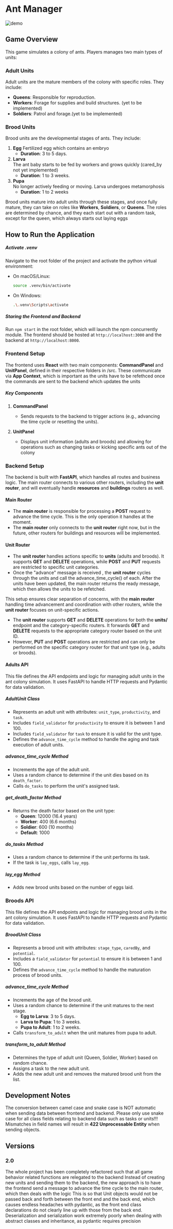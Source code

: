 # Ant Manager
![demo](./ant_manager_demo.gif)
## Game Overview
This game simulates a colony of ants. Players manages two main types of units:

### Adult Units
Adult units are the mature members of the colony with specific roles. They include:

- **Queens**: Responsible for reproduction.
- **Workers**: Forage for supplies and build structures. (yet to be implemented)
- **Soldiers**: Patrol and forage.(yet to be implemented)

### Brood Units
Brood units are the developmental stages of ants. They include:

1. **Egg**
   Fertilized egg which contains an embryo
   - **Duration**:  3 to 5 days.
2. **Larva**  
   The ant baby starts to be fed by workers and grows quickly (cared_by not yet implemented)
   - **Duration**: 1 to 3 weeks.
3. **Pupa**  
   No longer actively feeding or moving. Larva undergoes metamorphosis
   - **Duration**: 1 to 2 weeks

Brood units mature into adult units through these stages, and once fully mature, they can take on roles like **Workers**, **Soldiers**, or **Queens**. The roles are determined by chance, and they each start out with a random task, except for the queen, which always starts out laying eggs

## How to Run the Application
##### Activate .venv
Navigate to the root folder of the project and activate the python virtual environment:

   - On macOS/Linux:
     ```bash
     source .venv/bin/activate
     ```
   - On Windows:
     ```bash
     .\.venv\Scripts\activate
     ```

##### Staring the Frontend and Backend
Run ```npm start``` in the root folder, which will launch the npm concurrently module. The frontend should be hosted at ```http://localhost:3000``` and the backend at ```http://localhost:8000```.

### Frontend Setup

The frontend uses **React** with two main components: **CommandPanel** and **UnitPanel**, defined in their respective folders in /src. These communicate via **App Context**, which is important as the units have to be refethced once the commands are sent to the backend which updates the units

##### Key Components

1. **CommandPanel**  
   - Sends requests to the backend to trigger actions (e.g., advancing the time cycle or resetting the units).
   
2. **UnitPanel**  
   - Displays unit information (adults and broods) and allowing for operations such as changing tasks or kicking specific ants out of the colony

### Backend Setup

The backend is built with **FastAPI**, which handles all routes and business logic. The main router connects to various other routers, including the **unit router**, and will eventually handle **resources** and **buildings** routers as well.

#### Main Router

- The **main router** is responsible for processing a **POST** request to advance the time cycle. This is the only operation it handles at the moment.
- The **main router** only connects to the **unit router** right now, but in the future, other routers for buildings and resources will be implemented.

#### Unit Router

- The **unit router** handles actions specific to **units** (adults and broods). It supports **GET** and **DELETE** operations, while **POST** and **PUT** requests are restricted to specific unit categories.
- Once the "advance" message is received , the **unit router** cycles through the units and call the advance_time_cycle() of each. After the units have been updated, the main router returns the ready message, which then allows the units to be refetched.

This setup ensures clear separation of concerns, with the **main router** handling time advancement and coordination with other routers, while the **unit router** focuses on unit-specific actions.

- The **unit router** supports **GET** and **DELETE** operations for both the **units/** endpoint and the category-specific routers. It forwards **GET** and **DELETE** requests to the appropriate category router based on the unit ID.
- However, **PUT** and **POST** operations are restricted and can only be performed on the specific category router for that unit type (e.g., adults or broods).

#### Adults API

This file defines the API endpoints and logic for managing adult units in the ant colony simulation. It uses FastAPI to handle HTTP requests and Pydantic for data validation.

##### AdultUnit Class
- Represents an adult unit with attributes: `unit_type`, `productivity`, and `task`.
- Includes `field_validator` for `productivity` to ensure it is between 1 and 100.
- Includes `field_validator` for `task` to ensure it is valid for the unit type.
- Defines the `advance_time_cycle` method to handle the aging and task execution of adult units.

##### advance_time_cycle Method
- Increments the age of the adult unit.
- Uses a random chance to determine if the unit dies based on its `death_factor`.
- Calls `do_tasks` to perform the unit's assigned task.

##### get_death_factor Method
- Returns the death factor based on the unit type:
  - **Queen**: 12000 (16.4 years)
  - **Worker**: 400 (6.6 months)
  - **Soldier**: 600 (10 months)
  - **Default**: 1000

##### do_tasks Method
- Uses a random chance to determine if the unit performs its task.
- If the task is `lay_eggs`, calls `lay_egg`.

##### lay_egg Method
- Adds new brood units based on the number of eggs laid.

### Broods API

This file defines the API endpoints and logic for managing brood units in the ant colony simulation. It uses FastAPI to handle HTTP requests and Pydantic for data validation.


##### BroodUnit Class
- Represents a brood unit with attributes: `stage_type`, `caredBy`, and `potential`.
- Includes a `field_validator` for `potential` to ensure it is between 1 and 100.
- Defines the `advance_time_cycle` method to handle the maturation process of brood units.

##### advance_time_cycle Method
- Increments the age of the brood unit.
- Uses a random chance to determine if the unit matures to the next stage.
  - **Egg to Larva**: 3 to 5 days.
  - **Larva to Pupa**: 1 to 3 weeks.
  - **Pupa to Adult**: 1 to 2 weeks.
- Calls `transform_to_adult` when the unit matures from pupa to adult.

##### transform_to_adult Method
- Determines the type of adult unit (Queen, Soldier, Worker) based on random chance.
- Assigns a task to the new adult unit.
- Adds the new adult unit and removes the matured brood unit from the list.


## Development Notes
The conversion between camel case and snake case is NOT automatic when sending data between frontend and backend. Please only use snake case for all class fields relating to backend data such as tasks or units!!! Mismatches in field names will result in **422 Unprocessable Entity** when sending objects.

## Versions

### 2.0
The whole project has been completely refactored such that all game behavior related functions are relegated to the backend
Instead of creating new units and sending them to the backend, the new approach is to have the frontend send a message to advance the time cycle to the main router, which then deals with the logic
This is so that Unit objects would not be passed back and forth between the front end and the back end, which causes endless headaches with pydantic, as the front end class declarations do not clearly line up with those from the back end. Deserialization and serialization work extremely poorly when dealing with abstract classes and inheritance, as pydantic requires precision